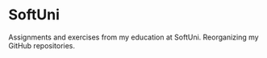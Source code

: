 # SoftUni
Аssignments and exercises from my education at SoftUni.
Reorganizing my GitHub repositories.
